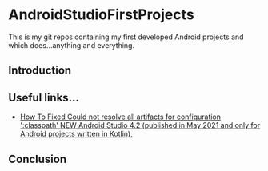# AndroidStudioFirstProjects

This is my git repos containing my first developed Android projects and which does...anything and everything.

## Introduction

## Useful links...

* [How To Fixed Could not resolve all artifacts for configuration ':classpath' NEW Android Studio 4.2 (published in May 2021 and only for Android projects written in Kotlin)](https://www.youtube.com/watch?v=iSa2V05S9IY),

## Conclusion
